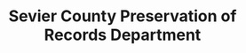 ---
layout: repo
title: "Sevier County Preservation of Records Department"
id: 6086
permalink: repos/6086/
---